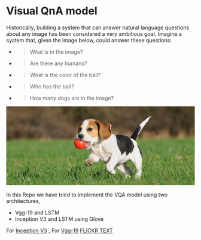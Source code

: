 # **Visual QnA model**
Historically, building a system that can answer natural language questions about any image has been considered a very ambitious goal. Imagine a system that, given the image below, could answer these questions:

- >What is in the image?
- >Are there any humans?
- >What is the color of the ball?
- >Who has the ball?
- >How many dogs are in the image?




<img src="images/readme.jpg" alt="readme">

In this Repo we have tried to implement the VQA model  using  two architectures, 
- Vgg-19 and LSTM 
- Inception V3 and LSTM using Glove 
 
For [Inception V3](http://cocodataset.org/#home) , 
For [Vgg-19](https://github.com/jbrownlee/Datasets/releases/download/Flickr8k/Flickr8k_Dataset.zip) [FLICKR TEXT](https://github.com/jbrownlee/Datasets/releases/download/Flickr8k/Flickr8k_text.zip)

 
